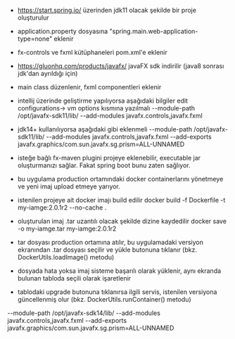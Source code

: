 
* https://start.spring.io/ üzerinden jdk11 olacak şekilde bir proje oluşturulur

* application.property dosyasına "spring.main.web-application-type=none" eklenir

* fx-controls ve fxml kütüphaneleri pom.xml'e eklenir  

* https://gluonhq.com/products/javafx/ javaFX sdk indirilir (java8 sonrası jdk'dan ayrıldığı için)

* main class düzenlenir, fxml componentleri eklenir

* intellij üzerinde geliştirme yapılıyorsa aşağıdaki bilgiler edit configurations-> vm options kısmına yazılmalı 
    --module-path /opt/javafx-sdk11/lib/ --add-modules javafx.controls,javafx.fxml

* jdk14+ kullanılıyorsa aşağıdaki gibi eklenmeli
    --module-path /opt/javafx-sdk11/lib/ --add-modules javafx.controls,javafx.fxml  --add-exports javafx.graphics/com.sun.javafx.sg.prism=ALL-UNNAMED

* isteğe bağlı fx-maven plugini projeye eklenebilir, executable jar oluşturmanızı sağlar. Fakat spring boot bunu zaten sağlıyor.


* bu uygulama production ortamındaki docker containerlarını yönetmeye ve yeni imaj upload etmeye yarıyor.

* istenilen projeye ait docker imajı build edilir
     docker build -f  Dockerfile -t my-iamge:2.0.1r2 --no-cache .

* oluşturulan imaj .tar uzantılı olacak şekilde dizine kaydedilir
     docker save -o my-iamge.tar my-iamge:2.0.1r2

* tar dosyası production ortamına atılır, bu uygulamadaki versiyon ekranından .tar dosyası seçilir ve yükle butonuna tıklanır (bkz. DockerUtils.loadImage() metodu)

* dosyada hata yoksa imaj sisteme başarılı olarak yüklenir, aynı ekranda bulunan tabloda seçili olarak işaretlenir

* tablodaki upgrade butonuna tıklanırsa ilgili servis, istenilen versiyona güncellenmiş olur (bkz. DockerUtils.runContainer() metodu)



--module-path /opt/javafx-sdk14/lib/ --add-modules javafx.controls,javafx.fxml  --add-exports javafx.graphics/com.sun.javafx.sg.prism=ALL-UNNAMED

